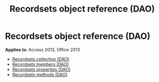 ﻿---
title: Recordsets object reference (DAO)
TOCTitle: Recordsets Object
ms:assetid: 219f6a8f-1555-4be0-b46f-37e4075b9afa
ms:mtpsurl: https://msdn.microsoft.com/library/Dn124002(v=office.15)
ms:contentKeyID: 52071639
ms.date: 09/18/2015
mtps_version: v=office.15
---

# Recordsets object reference (DAO)

**Applies to**: Access 2013, Office 2013

- [Recordsets collection (DAO)](recordsets-collection-dao.md)
- [Recordsets members (DAO)](recordsets-members-dao.md)
- [Recordsets properties (DAO)](recordsets-properties-dao.md)
- [Recordsets methods (DAO)](recordsets-methods-dao.md)

